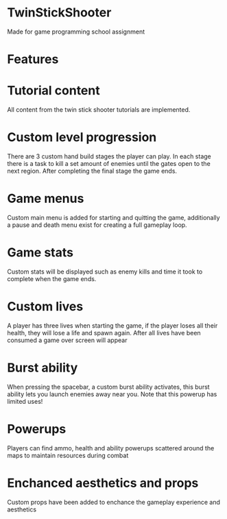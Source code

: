 # TwinStickShooter
Made for game programming school assignment

# Features

# Tutorial content
All content from the twin stick shooter tutorials are implemented.

# Custom level progression
There are 3 custom hand build stages the player can play.
In each stage there is a task to kill a set amount of enemies until the gates open to the next region.
After completing the final stage the game ends.

# Game menus
Custom main menu is added for starting and quitting the game, additionally a pause and death menu exist for creating a full gameplay loop.

# Game stats
Custom stats will be displayed such as enemy kills and time it took to complete when the game ends.

# Custom lives
A player has three lives when starting the game, if the player loses all their health, they will lose a life and spawn again.
After all lives have been consumed a game over screen will appear

# Burst ability
When pressing the spacebar, a custom burst ability activates, this burst ability lets you launch enemies away near you.
Note that this powerup has limited uses!

# Powerups
Players can find ammo, health and ability powerups scattered around the maps to maintain resources during combat

# Enchanced aesthetics and props
Custom props have been added to enchance the gameplay experience and aesthetics
